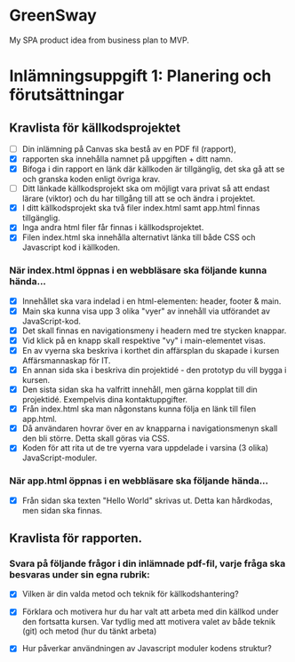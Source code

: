 # GreenSway
My SPA product idea from business plan to MVP.

# Inlämningsuppgift 1: Planering och förutsättningar

## Kravlista för källkodsprojektet
- [ ] Din inlämning på Canvas ska bestå av en PDF fil (rapport), 
- [x] rapporten ska innehålla namnet på uppgiften + ditt namn.
- [x] Bifoga i din rapport en länk där källkoden är tillgänglig, det ska gå att se och granska koden enligt övriga krav.
- [ ] Ditt länkade källkodsprojekt ska om möjligt vara privat så att endast lärare (viktor) och du har tillgång till att se och ändra i projektet.
- [x] I ditt källkodsprojekt ska två filer index.html samt app.html finnas tillgänglig.
- [x] Inga andra html filer får finnas i källkodsprojektet.
- [x] Filen index.html ska innehålla alternativt länka till både CSS och Javascript kod i källkoden.
 
### När index.html öppnas i en webbläsare ska följande kunna hända...
- [x] Innehållet ska vara indelad i en html-elementen: header, footer & main. 
- [x] Main ska kunna visa upp 3 olika "vyer" av innehåll via utförandet av JavaScript-kod.
- [x] Det skall finnas en navigationsmeny i headern med tre stycken knappar. 
- [x] Vid klick på en knapp skall respektive "vy" i main-elementet visas. 
- [x] En av vyerna ska beskriva i korthet din affärsplan du skapade i kursen Affärsmannaskap för IT.
- [x] En annan sida ska i beskriva din projektidé - den prototyp du vill bygga i kursen.
- [x] Den sista sidan ska ha valfritt innehåll, men gärna kopplat till din projektidé. Exempelvis dina kontaktuppgifter.
- [x] Från index.html ska man någonstans kunna följa en länk till filen app.html.
- [x] Då användaren hovrar över en av knapparna i navigationsmenyn skall den bli större. Detta skall göras via CSS.
- [x] Koden för att rita ut de tre vyerna vara uppdelade i varsina (3 olika) JavaScript-moduler.
 
### När app.html öppnas i en webbläsare ska följande hända...
- [x] Från sidan ska texten "Hello World" skrivas ut. Detta kan hårdkodas, men sidan ska finnas.

## Kravlista för rapporten. 
### Svara på följande frågor i din inlämnade pdf-fil, varje fråga ska besvaras under sin egna rubrik:
- [x] Vilken är din valda metod och teknik för källkodshantering?
- [x] Förklara och motivera hur du har valt att arbeta med din källkod under den fortsatta kursen. Var tydlig med att motivera valet av både teknik (git) och metod (hur du tänkt arbeta)
- [x] Hur påverkar användningen av Javascript moduler kodens struktur?

